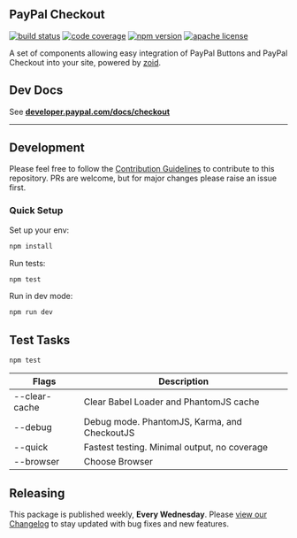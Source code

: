 
PayPal Checkout
---------------

[![build status][build-badge]][build]
[![code coverage][coverage-badge]][coverage]
[![npm version][version-badge]][package]
[![apache license][license-badge]][license]

[build-badge]: https://img.shields.io/github/workflow/status/paypal/paypal-checkout-components/build?logo=github&style=flat-square
[build]: https://github.com/paypal/paypal-checkout-components/actions?query=workflow%3Abuild
[coverage-badge]: https://img.shields.io/codecov/c/github/paypal/paypal-checkout-components.svg?style=flat-square
[coverage]: https://codecov.io/github/paypal/paypal-checkout-components/
[version-badge]: https://img.shields.io/npm/v/@paypal/checkout-components.svg?style=flat-square
[package]: https://www.npmjs.com/package/@paypal/checkout-components
[license-badge]: https://img.shields.io/npm/l/@paypal/checkout-components.svg?style=flat-square
[license]: https://github.com/paypal/paypal-checkout-components/blob/master/LICENSE

A set of components allowing easy integration of PayPal Buttons and PayPal Checkout into your site, powered by
[zoid](https://github.com/krakenjs/zoid).

## Dev Docs

See [**developer.paypal.com/docs/checkout**](https://developer.paypal.com/docs/checkout/)

-----

## Development

Please feel free to follow the [Contribution Guidelines](./CONTRIBUTING.md) to contribute to this repository. PRs are welcome, but for major changes please raise an issue first.

### Quick Setup

Set up your env:

```bash
npm install
```

Run tests:

```bash
npm test
```

Run in dev mode:

```bash
npm run dev
```

## Test Tasks
```
npm test
```

| Flags  | Description |
| ------------- | ------------- |
| --clear-cache | Clear Babel Loader and PhantomJS cache |
| --debug | Debug mode.  PhantomJS, Karma, and CheckoutJS  |
| --quick | Fastest testing.  Minimal output, no coverage |
| --browser | Choose Browser |

## Releasing

This package is published weekly, **Every Wednesday**. Please [view our Changelog](CHANGELOG.md) to stay updated with bug fixes and new features.
